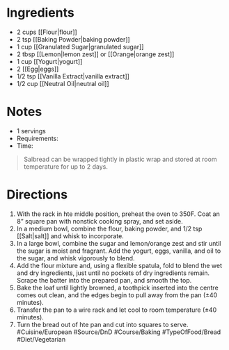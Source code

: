 # Ingredients
- 2 cups [[Flour|flour]]
- 2 tsp [[Baking Powder|baking powder]]
- 1 cup [[Granulated Sugar|granulated sugar]]
- 2 tbsp [[Lemon|lemon zest]] or [[Orange|orange zest]]
- 1 cup [[Yogurt|yogurt]]
- 2 [[Egg|eggs]]
- 1/2 tsp [[Vanilla Extract|vanilla extract]]
- 1/2 cup [[Neutral Oil|neutral oil]]
# Notes
- 1 servings
- Requirements:
- Time: 
> Salbread can be wrapped tightly in plastic wrap and stored at room temperature for up to 2 days.
# Directions
1. With the rack in hte middle position, preheat the oven to 350F. Coat an 8” square pan with nonstick cooking spray, and set aside.
2. In a medium bowl, combine the flour, baking powder, and 1/2 tsp [[Salt|salt]] and whisk to incorporate. 
3. In a large bowl, combine the sugar and lemon/orange zest and stir until the sugar is moist and fragrant. Add the yogurt, eggs, vanilla, and oil to the sugar, and whisk vigorously to blend.
4. Add the flour mixture and, using a flexible spatula, fold to blend the wet and dry ingredients, just until no pockets of dry ingredients remain. Scrape the batter into the prepared pan, and smooth the top.
5. Bake the loaf until lightly browned, a toothpick inserted into the centre comes out clean, and the edges begin to pull away from the pan (±40 minutes). 
6. Transfer the pan to a wire rack and let cool to room temperature (±40 minutes).
7. Turn the bread out of hte pan and cut into squares to serve.
#Cuisine/European #Source/DnD #Course/Baking #TypeOfFood/Bread #Diet/Vegetarian  